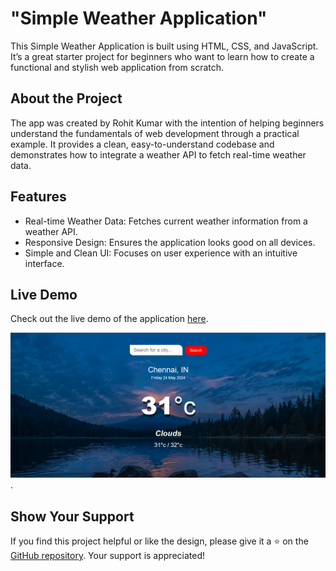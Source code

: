 # "Simple Weather Application"

<p>This Simple Weather Application is built using HTML, CSS, and JavaScript. It’s a great starter project for beginners who want to learn how to create a functional and stylish web application from scratch.</p>

## About the Project
The app was created by Rohit Kumar with the intention of helping beginners understand the fundamentals of web development through a practical example. It provides a clean, easy-to-understand codebase and demonstrates how to integrate a weather API to fetch real-time weather data.

## Features
<ul>
  <li>Real-time Weather Data: Fetches current weather information from a weather API.</li>
  <li>Responsive Design: Ensures the application looks good on all devices.</li>
  <li>Simple and Clean UI: Focuses on user experience with an intuitive interface.</li>
</ul>

## Live Demo
Check out the live demo of the application <a href="https://rohit21oc.github.io/Wheather-App/">here</a>.

<a href="https://rohit21oc.github.io/Wheather-App/"><img src="https://github.com/rohit21oc/Wheather-App/blob/main/wheather-app-photo.png?raw=true" alt="wheather-app-photo"></a>.


## Show Your Support
If you find this project helpful or like the design, please give it a ⭐ on the <a href="https://github.com/rohit21oc/Wheather-App"> GitHub repository</a>. Your support is appreciated!



